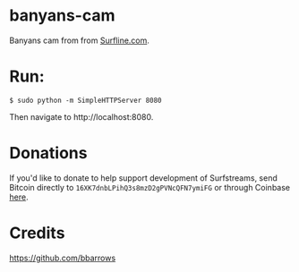 # banyans-cam

Banyans cam from from [Surfline.com](http://surfline.com).

# Run:

```
$ sudo python -m SimpleHTTPServer 8080
```

Then navigate to http://localhost:8080.

# Donations

If you'd like to donate to help support development of Surfstreams, send Bitcoin directly to
```16XK7dnbLPihQ3s8mzD2gPVNcQFN7ymiFG``` or through Coinbase [here](https://www.coinbase.com/mgoldsborough).

# Credits

https://github.com/bbarrows
